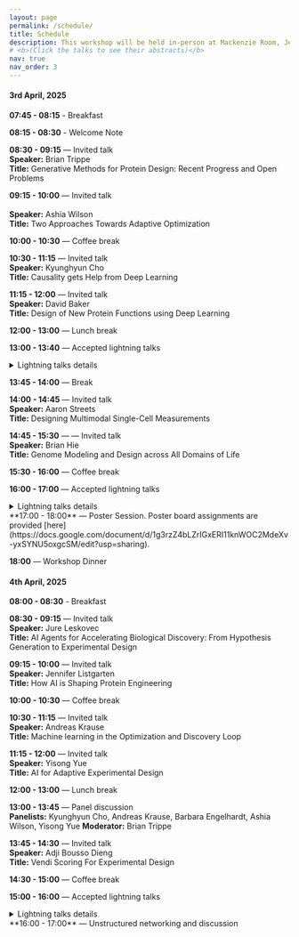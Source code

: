 ```yaml
---
layout: page
permalink: /schedule/
title: Schedule
description: This workshop will be held in-person at Mackenzie Room, Jen-Hsun Huang Engineering Center, Stanford University on April 3rd and April 4th, 2025. The session will cover invited talks, contributed lightning talks, and a panel discussion. Long invited talks span for 45 minutes, short talks for 20 minutes and contributed lightning talks for 10 minutes each. The tentative schedule in local time zone, Pacific Stanford Time (PST), can be found below. 
# <b>(Click the talks to see their abstracts)</b>
nav: true
nav_order: 3
---
```


#### 3rd April, 2025

**07:45 - 08:15** - Breakfast 

**08:15 - 08:30** - Welcome Note

**08:30 - 09:15** — Invited talk<br>
                    **Speaker:** Brian Trippe<br>
                    **Title:** Generative Methods for Protein Design: Recent Progress and Open Problems

**09:15 - 10:00** — Invited talk<br>  
                    **Speaker:** Ashia Wilson<br>
                    **Title:** Two Approaches Towards Adaptive Optimization

**10:00 - 10:30** — Coffee break

**10:30 - 11:15** — Invited talk<br>
                    **Speaker:** Kyunghyun Cho<br>
                    **Title:** Causality gets Help from Deep Learning

**11:15 - 12:00** — Invited talk<br>
                **Speaker:** David Baker<br>
                **Title:** Design of New Protein Functions using Deep Learning

**12:00 - 13:00** — Lunch break

**13:00 - 13:40** — Accepted lightning talks
<details>
  <summary>Lightning talks details</summary>
  13:00 - 13:10  Preferential Multi-Objective Bayesian Optimization for Drug Discovery by Tai Dang<br>
  13:10 - 13:20  Diffusion-BBO: Diffusion-Based Inverse Modeling for Online Black-Box Optimization by Dongxia Wu<br>
  13:20 - 13:30  Diffusion Preference Optimization for Scientific Design by Minkai Xu<br>
  13:30 - 13:40 Optimizing Adaptive Experiments: A Unified Approach to Regret Minimization and Best-Arm Identification by Chao Qin
 
</details>

**13:45 - 14:00** — Break

**14:00 - 14:45** — Invited talk<br>
                    **Speaker:** Aaron Streets<br>
                    **Title:** Designing Multimodal Single-Cell Measurements

**14:45 - 15:30** — — Invited talk<br>
                    **Speaker:** Brian Hie<br>
                    **Title:** Genome Modeling and Design across All Domains of Life

**15:30 - 16:00** — Coffee break

**16:00 - 17:00** — Accepted lightning talks
<details>
  <summary>Lightning talks details</summary>
  16:00 - 16:10  An AI Agent for Designing Genetic Perturbation Experiments by Yusuf  Roohani<br>
  16:10 - 16:20  A Scalable Gene Network Model  for Functional Insights  into Single-Cell Dynamics by Paul Bertin<br>
  16:20 - 16:30  Model guided optimization of stem cell differentiation into adaptive immune cells for clinical therapies by John Edgar<br>
  16:30 - 16:40  The Importance of Implicit Semantic Context when Classifying Rare Phenomena in Large Scientific Imagery by Ellianna Abrahams<br>
  16:40 - 16:50  PerTurboAgent: A self-planning agent for boosting sequential perturb-seq experiment by Yongju Lee<br>
  16:50 - 17:00 Preference-Guided Diffusion for Multi-Objective Offline Optimization by Yashas Annadani
 
</details>
**17:00 - 18:00** — Poster Session. Poster board assignments are provided [here](https://docs.google.com/document/d/1g3rzZ4bLZrIGxERI11knWOC2MdeXv-yxSYNU5oxgcSM/edit?usp=sharing).

**18:00** — Workshop Dinner 
	
#### 4th April, 2025

**08:00 - 08:30** - Breakfast 

**08:30 - 09:15** — Invited talk<br> 
                **Speaker:** Jure Leskovec<br>
                **Title:** AI Agents for Accelerating Biological Discovery: From Hypothesis Generation to Experimental Design

**09:15 - 10:00** — Invited talk<br> 
                **Speaker:** Jennifer Listgarten<br>
                **Title:** How AI is Shaping Protein Engineering

**10:00 - 10:30** — Coffee break

**10:30 - 11:15** — Invited talk<br> 
                    **Speaker:** Andreas Krause<br>
                    **Title:** Machine learning in the Optimization and Discovery Loop

**11:15 - 12:00** — Invited talk<br> 
                    **Speaker:** Yisong Yue<br>
                    **Title:** AI for Adaptive Experimental Design

**12:00 - 13:00** — Lunch break

**13:00 - 13:45** — Panel discussion<br>
                    **Panelists:** Kyunghyun Cho, Andreas Krause, Barbara Engelhardt, Ashia Wilson, Yisong Yue
                    **Moderator:** Brian Trippe

**13:45 - 14:30** — Invited talk<br> 
                    **Speaker:** Adji Bousso Dieng<br>
                    **Title:** Vendi Scoring For Experimental Design

**14:30 - 15:00** — Coffee break

**15:00 - 16:00** — Accepted lightning talks
<details>
  <summary>Lightning talks details</summary>
  15:00 - 15:10  Improving Off-Policy Evaluation with LLM-Generated Counterfactual Annotations by Aishwarya Mandyam<br>
  15:10 - 15:20  Optimizing Likelihoods via Mutual Information: Bridging Simulation-Based Inference and Bayesian Optimal Experimental Design by Vincent Zaballa<br>
  15:20 - 15:30  Diversity-based selection for best policy identification in contextual bandit settings by Hyunji (Alex) Nam<br>
  15:30 - 15:40  Practical Bayesian Algorithm Execution via Posterior Sampling by Raul Astudillo<br>
  15:40 - 15:50  Gradient Oriented Active Learning for Candidate Drug Design by Venkatesh Medabalimi<br>
  15:50 - 16:00 Aligning Protein Language Models with Continuous Feedback using Energy Rank Alignment by Sebastian Ibarraran
</details>
**16:00 - 17:00** — Unstructured networking and discussion